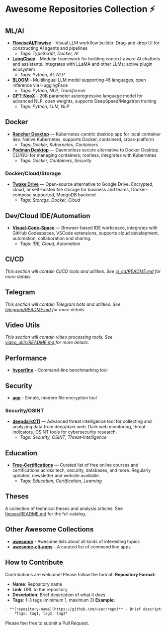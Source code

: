# Awesome Repositories Collection ⚡
## ML/AI
- **[FlowiseAI/Flowise](https://github.com/FlowiseAI/Flowise)** - Visual LLM workflow builder. Drag-and-drop UI for constructing AI agents and pipelines
  - *Tags: TypeScript, Docker, AI*
- **[LangChain](https://github.com/hwchase17/langchain)** - Modular framework for building context-aware AI chatbots and assistants. Integrates with LLaMA and other LLMs; active plugin ecosystem
  - *Tags: Python, AI, NLP*
- **[BLOOM](https://github.com/bigscience-workshop/bloom)** - Multilingual LLM model supporting 46 languages, open inference via HuggingFace
  - *Tags: Python, NLP, Transformer*
- **[GPT-NeoX](https://github.com/EleutherAI/gpt-neox)** - 20B parameter autoregressive language model for advanced NLP, open weights, supports DeepSpeed/Megatron training
  - *Tags: Python, LLM, NLP*
## Docker
- **[Rancher Desktop](https://github.com/rancher-sandbox/rancher-desktop)** — Kubernetes-centric desktop app for local container dev. Native Kubernetes, supports Docker, containerd, cross-platform
  - *Tags: Docker, Kubernetes, Containers*
- **[Podman Desktop](https://github.com/containers/podman-desktop)** — Daemonless secure alternative to Docker Desktop. CLI/GUI for managing containers; rootless, integrates with Kubernetes
  - *Tags: Docker, Containers, Security*
### Docker/Cloud/Storage
- **[Twake Drive](https://github.com/linagora/twake-drive)** — Open-source alternative to Google Drive. Encrypted, cloud, or self-hosted file storage for business and teams, Docker-compose supported, MongoDB backend
  - *Tags: Storage, Docker, Cloud*
## Dev/Cloud IDE/Automation
- **[Visual-Code-Space](https://github.com/Visual-Code-Space/Visual-Code-Space)** — Browser-based IDE workspace, integrates with GitHub Codespaces, VSCode extensions, supports cloud development, automation, collaboration and sharing.
  - *Tags: IDE, Cloud, Automation*
## CI/CD
*This section will contain CI/CD tools and utilities. See [ci_cd/README.md](ci_cd/README.md) for more details.*
## Telegram
*This section will contain Telegram bots and utilities. See [telegram/README.md](telegram/README.md) for more details.*
## Video Utils
*This section will contain video processing tools. See [video_utils/README.md](video_utils/README.md) for more details.*
## Performance
- **[hyperfine](https://github.com/sharkdp/hyperfine)** - Command-line benchmarking tool
## Security
- **[age](https://github.com/FiloSottile/age)** - Simple, modern file encryption tool
### Security/OSINT
- **[deepdarkCTI](https://github.com/fastfire/deepdarkCTI/)** — Advanced threat intelligence tool for collecting and analyzing data from deep/dark web. Dark web monitoring, threat indicators, OSINT tools for cybersecurity research.
  - *Tags: Security, OSINT, Threat-Intelligence*
## Education
- **[Free-Certifications](https://github.com/cloudcommunity/Free-Certifications)** — Curated list of free online courses and certifications across tech, security, databases, and more. Regularly updated, newsletter and website available.
  - *Tags: Education, Certification, Learning*
## Theses
A collection of technical theses and analysis articles. See [theses/README.md](theses/README.md) for the full catalog.
## Other Awesome Collections
- **[awesome](https://github.com/sindresorhus/awesome)** - Awesome lists about all kinds of interesting topics
- **[awesome-cli-apps](https://github.com/agarrharr/awesome-cli-apps)** - A curated list of command line apps
## How to Contribute
Contributions are welcome! Please follow the format:
**Repository Format:**
- **Name**: Repository name
- **Link**: URL to the repository
- **Description**: Brief description of what it does
- **Tags**: 1-3 tags (minimum 1, maximum 3)
**Example:**
```markdown
- **[repository-name](https://github.com/user/repo)** - Brief description
  - *Tags: tag1, tag2, tag3*
```
Please feel free to submit a Pull Request.
